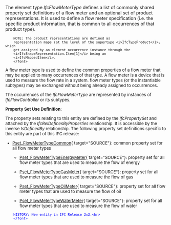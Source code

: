 The element type _IfcFlowMeterType_ defines a list of commonly shared property set definitions of a flow meter and an optional set of product representations. It is used to define a flow meter specification (i.e. the specific product information, that is common to all occurrences of that product type).

> <font size="-1">
		NOTE: The product representations are defined as
		representation maps (at the level of the supertype <i>IfcTypeProduct</i>, which
		get assigned by an element occurrence instance through the
		<i>IfcShapeRepresentation.Item[1]</i> being an
		<i>IfcMappedItem</i>.
    	</font>

A flow meter type is used to define the common properties of a flow meter that may be applied to many occurrences of that type. A flow meter is a device that is used to measure the flow rate in a system. flow meter types (or the instantiable subtypes) may be exchanged without being already assigned to occurrences.

The occurrences of the _IfcFlowMeterType_ are represented by instances of _IfcFlowController_ or its subtypes.

****Property Set Use Definition****:

The property sets relating to this entity are defined by the _IfcPropertySet_ and attached by the _IfcRelDefinesByProperties_ relationship. It is accessible by the inverse _IsDefinedBy_ relationship. The following property set definitions specific to this entity are part of this IFC release:

* [Pset_FlowMeterTypeCommon](../../psd/IfcHvacDomain/Pset_FlowMeterTypeCommon.xml){ target="SOURCE"}: common property set for all flow meter types 
    * [Pset_FlowMeterTypeEnergyMeter](../../psd/IfcHvacDomain/Pset_FlowMeterTypeEnergyMeter.xml){ target="SOURCE"}: property set for all flow meter types that are used to measure the flow of energy 

    * [Pset_FlowMeterTypeGasMeter](../../psd/IfcHvacDomain/Pset_FlowMeterTypeGasMeter.xml){ target="SOURCE"}: property set for all flow meter types that are used to measure the flow of gas 

    * [Pset_FlowMeterTypeOilMeter](../../psd/IfcHvacDomain/Pset_FlowMeterTypeOilMeter.xml){ target="SOURCE"}: property set for all flow meter types that are used to measure the flow of oil 

    * [Pset_FlowMeterTypeWaterMeter](../../psd/IfcHvacDomain/Pset_FlowMeterTypeWaterMeter.xml){ target="SOURCE"}: property set for all flow meter types that are used to measure the flow of water 


> <font color="#0000ff" size="-1">
    	HISTORY: New entity in IFC Release 2x2.<br>
    	</font>